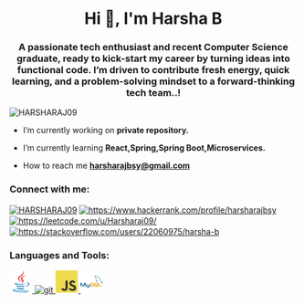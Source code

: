 <h1 align="center">Hi 👋, I'm Harsha B</h1>
<h3 align="center">A passionate tech enthusiast and recent Computer Science graduate, ready to kick-start my career by turning ideas into functional code. 
I’m driven to contribute fresh energy, quick learning, and a problem-solving mindset to a forward-thinking tech team..!</h3>

<p align="left"> <img src="https://komarev.com/ghpvc/?username=Harsha-B&label=Profile%20views&color=0e75b6&style=flat" alt="HARSHARAJ09" /> </p>

- I’m currently working on **private repository.**

- I’m currently learning **React,Spring,Spring Boot,Microservices.**

- How to reach me **harsharajbsy@gmail.com**


<h3 align="left">Connect with me:</h3>
<p align="left">
<a href="https://www.linkedin.com/in/harsharajb094318/" target="blank"><img align="center" src="https://raw.githubusercontent.com/rahuldkjain/github-profile-readme-generator/master/src/images/icons/Social/linked-in-alt.svg" alt="HARSHARAJ09" height="30" width="40" /></a>
  <a href="https://www.hackerrank.com/https://www.hackerrank.com/adarshkumar73821" target="blank"><img align="center" src="https://raw.githubusercontent.com/rahuldkjain/github-profile-readme-generator/master/src/images/icons/Social/hackerrank.svg" alt="https://www.hackerrank.com/profile/harsharajbsy" height="30" width="40" /></a>
  <a href="https://www.leetcode.com/https://leetcode.com/adarshkumar738291/" target="blank"><img align="center" src="https://raw.githubusercontent.com/rahuldkjain/github-profile-readme-generator/master/src/images/icons/Social/leet-code.svg" alt="https://leetcode.com/u/Harsharaj09/" height="30" width="40" /></a>
  <a href="https://stackoverflow.com/users/https://stackoverflow.com/users/15543120/adarsh-n" target="blank"><img align="center" src="https://raw.githubusercontent.com/rahuldkjain/github-profile-readme-generator/master/src/images/icons/Social/stack-overflow.svg" alt="https://stackoverflow.com/users/22060975/harsha-b" height="30" width="40" /></a>
</p>

<h3 align="left">Languages and Tools:</h3>
<p align="left">
  <a href="https://www.java.com" target="_blank" rel="noreferrer"> <img src="https://raw.githubusercontent.com/devicons/devicon/master/icons/java/java-original.svg" alt="java" width="40" height="40"/> </a> 
  <a href="https://git-scm.com/" target="_blank" rel="noreferrer"> <img src="https://www.vectorlogo.zone/logos/git-scm/git-scm-icon.svg" alt="git" width="40" height="40"/> </a> 
  <a href="https://developer.mozilla.org/en-US/docs/Web/JavaScript" target="_blank" rel="noreferrer"> <img src="https://raw.githubusercontent.com/devicons/devicon/master/icons/javascript/javascript-original.svg" alt="javascript" width="40" height="40"/> </a> 
  <a href="https://www.mysql.com/" target="_blank" rel="noreferrer"> <img src="https://raw.githubusercontent.com/devicons/devicon/master/icons/mysql/mysql-original-wordmark.svg" alt="mysql" width="40" height="40"/> </a>  
  
</p>
